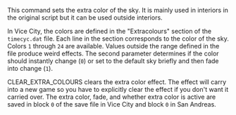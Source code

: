 This command sets the extra color of the sky. It is mainly used in interiors in the original script but it can be used outside interiors.

In Vice City, the colors are defined in the "Extracolours" section of the `timecyc.dat` file. Each line in the section corresponds to the color of the sky. Colors `1` through `24` are available. Values outside the range defined in the file produce weird effects. The second parameter determines if the color should instantly change (`0`) or set to the default sky briefly and then fade into change (`1`).

CLEAR_EXTRA_COLOURS clears the extra color effect. The effect will carry into a new game so you have to explicitly clear the effect if you don't want it carried over. The extra color, fade, and whether extra color is active are saved in block `0` of the save file in Vice City and block `0` in San Andreas.
